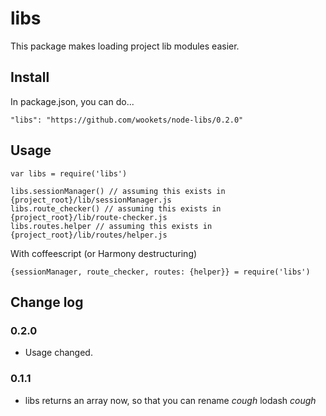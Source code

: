 
# libs

This package makes loading project lib modules easier.

## Install

In package.json, you can do...

```"libs": "https://github.com/wookets/node-libs/0.2.0"```

## Usage

```
var libs = require('libs')

libs.sessionManager() // assuming this exists in {project_root}/lib/sessionManager.js
libs.route_checker() // assuming this exists in {project_root}/lib/route-checker.js
libs.routes.helper // assuming this exists in {project_root}/lib/routes/helper.js

```

With coffeescript (or Harmony destructuring)

```
{sessionManager, route_checker, routes: {helper}} = require('libs')
```

## Change log

### 0.2.0

- Usage changed.

### 0.1.1

- libs returns an array now, so that you can rename *cough* lodash *cough*

